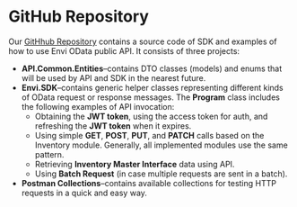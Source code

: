 # GitHub Repository

Our [GitHhub Repository](https://github.com/envi) сontains a source code of SDK and examples of how to use Envi OData public API. It consists of three projects:

 - **API.Common.Entities**–contains DTO classes (models) and enums that will be used by API and SDK in the nearest future.
 - **Envi.SDK**–contains generic helper classes representing different kinds of OData request or response messages. The **Program** class includes the following examples of API invocation:
    - Obtaining the **JWT token**, using the access token for auth, and refreshing the **JWT token** when it expires.
    - Using simple **GET**, **POST**, **PUT**, and **PATCH** calls based on the Inventory module. Generally, all implemented modules use the same pattern.
    - Retrieving **Inventory Master Interface** data using API.
    - Using **Batch Request** (in case multiple requests are sent in a batch).
 - **Postman Collections**–contains available collections for testing HTTP requests in a quick and easy way.






